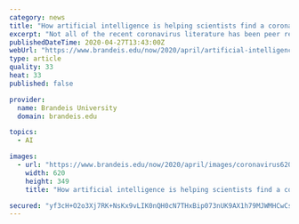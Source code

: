 ```yaml
---
category: news
title: "How artificial intelligence is helping scientists find a coronavirus treatment"
excerpt: "Not all of the recent coronavirus literature has been peer reviewed, while the sheer number of articles makes it challenging for accurate and promising research to stand out or be further studied. Pustejovsky,"
publishedDateTime: 2020-04-27T13:43:00Z
webUrl: "https://www.brandeis.edu/now/2020/april/artificial-intelligence-coronavirus.html"
type: article
quality: 33
heat: 33
published: false

provider:
  name: Brandeis University
  domain: brandeis.edu

topics:
  - AI

images:
  - url: "https://www.brandeis.edu/now/2020/april/images/coronavirus620.jpg"
    width: 620
    height: 349
    title: "How artificial intelligence is helping scientists find a coronavirus treatment"

secured: "yf3cH+O2o3Xj7RK+NsKx9vLIK0nQH0cN7THxBip073nUK9AX1h79MJWMHCwCs9eOdKk/42Ep/VfL3QiAhAkdE5qFx2+6GACj2gVM+Dtqvj9DKUr8+qOpZlbnXpOwYhWuyLyGN0lWRVCKZm6e1E1NgoHvKKame7Hz8cgHq/zVwW73ghYX70uIoIXyunDzrOMIz9FQLooGeBzs/YvNHX1DrI91pbuY3e+IW7fqtXMW+DqisIdz/Hll7LZiF6hJBKdR0HL+wgOr0bd/ltMb1XfcZwUD7Dcr77qwAyv7ojAnWW/9XLfp8fh1SdUagxcud49cZpX9ByIBJXAGdM/2/kB9LEEbdx0JigiEcFJBGE9ozoAJZG+3DrrdIOfqv7C7OmSvvAtNovJAtmCv+xkVXXvM9RUpQBdBbkFvKMbQ84pX6oRuq78JLdxmnIeXMVVDjV0whZQPkoTqFN6Xl2jbCu+VTKiu4nlzWVnQqOnt6Vb0xF8=;k/BLYQWRvCliwsEn8tnoWA=="
---
```


